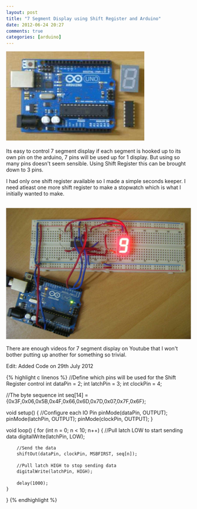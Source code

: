 ```yaml
---
layout: post
title: "7 Segment Display using Shift Register and Arduino"
date: 2012-06-24 20:27
comments: true
categories: [arduino]
---
```

<div class="aligncenter">
	<img src="/images/posts/arsr.jpg" />
</div>
<!--more-->
<br />
Its easy to control 7 segment display if each segment is hooked up to its own pin on the arduino, 7 pins will be used up for 1 display. But using so many pins doesn't seem sensible. Using Shift Register this can be brought down to 3 pins.

I had only one shift register available so I made a simple seconds keeper. I need atleast one more shift register to make a stopwatch which is what I initially wanted to make. 

<br />
<div class="aligncenter">
	<img src="/images/posts/shiftregister.jpg" title="7 Segment Display using Shift Register and Arduino" />
</div>

There are enough videos for 7 segment display on Youtube that I won't bother putting up another for something so trivial.

Edit: Added Code on 29th July 2012

{% highlight c linenos %}
//Define which pins will be used for the Shift Register control
int dataPin = 2;
int latchPin = 3;
int clockPin = 4;

//The byte sequence
int seq[14] = {0x3F,0x06,0x5B,0x4F,0x66,0x6D,0x7D,0x07,0x7F,0x6F};

void setup()
{
	//Configure each IO Pin
    pinMode(dataPin, OUTPUT);
    pinMode(latchPin, OUTPUT);
    pinMode(clockPin, OUTPUT);
}

void loop()
{
    for (int n = 0; n < 10; n++)
    {
    	//Pull latch LOW to start sending data
        digitalWrite(latchPin, LOW);

        //Send the data
        shiftOut(dataPin, clockPin, MSBFIRST, seq[n]);

        //Pull latch HIGH to stop sending data
        digitalWrite(latchPin, HIGH);

        delay(1000);
    }
}
{% endhighlight %}